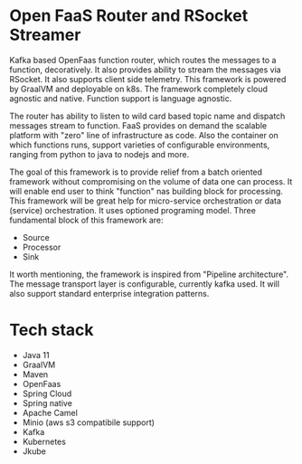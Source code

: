 # Open FaaS Router and RSocket Streamer

Kafka based OpenFaas function router, which routes the messages to a function, decoratively. It also provides ability to
stream the messages via RSocket. It also supports client side telemetry. This framework is powered by GraalVM and
deployable on k8s. The framework completely cloud agnostic and native. Function support is language agnostic.

The router has ability to listen to wild card based topic name and dispatch messages stream to function. FaaS provides
on demand the scalable platform with "zero" line of infrastructure as code. Also the container on which functions runs,
support varieties of configurable environments, ranging from python to java to nodejs and more.

The goal of this framework is to provide relief from a batch oriented framework without compromising on the volume of
data one can process. It will enable end user to think "function" nas building block for processing. This framework will
be great help for micro-service orchestration or data (service) orchestration. It uses optioned programing model. Three
fundamental block of this framework are:

- Source
- Processor
- Sink

It worth mentioning, the framework is inspired from "Pipeline architecture". The message transport layer is
configurable, currently kafka used. It will also support standard enterprise integration patterns.

# Tech stack

- Java 11
- GraalVM
- Maven
- OpenFaas
- Spring Cloud
- Spring native
- Apache Camel
- Minio (aws s3 compatibile support)
- Kafka
- Kubernetes
- Jkube


